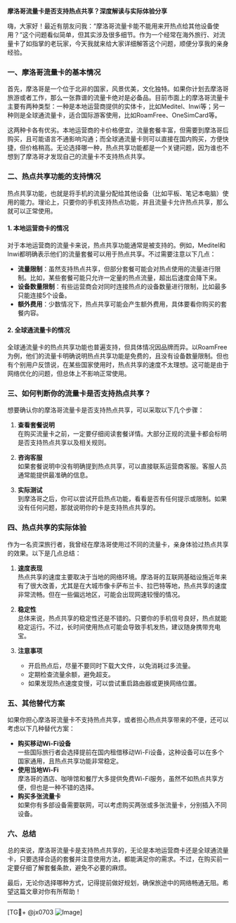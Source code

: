 **摩洛哥流量卡是否支持热点共享？深度解读与实际体验分享**

嗨，大家好！最近有朋友问我：“摩洛哥流量卡能不能用来开热点给其他设备使用？”这个问题看似简单，但其实涉及很多细节。作为一个经常在海外旅行、对流量卡了如指掌的老玩家，今天我就来给大家详细解答这个问题，顺便分享我的亲身经验。

### **一、摩洛哥流量卡的基本情况**
首先，摩洛哥是一个位于北非的国家，风景优美，文化独特。如果你计划去摩洛哥旅游或者工作，那么一张靠谱的流量卡绝对是必备品。目前市面上的摩洛哥流量卡主要有两种类型：一种是本地运营商提供的实体卡，比如Meditel、Inwi等；另一种则是全球通流量卡，适合国际游客使用，比如RoamFree、OneSimCard等。

这两种卡各有优劣。本地运营商的卡价格便宜，流量套餐丰富，但需要到摩洛哥后购买，且可能语言不通影响沟通；而全球通流量卡则可以直接在国内购买，方便快捷，但价格稍高。无论选择哪一种，热点共享功能都是一个关键问题，因为谁也不想到了摩洛哥才发现自己的流量卡不支持热点共享。

### **二、热点共享功能的支持情况**
热点共享功能，也就是将手机的流量分配给其他设备（比如平板、笔记本电脑）使用的能力。理论上，只要你的手机支持热点功能，并且流量卡允许热点共享，那么就可以正常使用。

#### 1. **本地运营商卡的情况**
对于本地运营商的流量卡来说，热点共享功能通常是被支持的。例如，Meditel和Inwi都明确表示他们的流量套餐可以用于热点共享。不过需要注意以下几点：
- **流量限制**：虽然支持热点共享，但部分套餐可能会对热点使用的流量进行限制。比如，某些套餐可能只允许一定量的热点流量，超出后速度会降下来。
- **设备数量限制**：有些运营商会对同时连接热点的设备数量进行限制，比如最多只能连接5个设备。
- **额外费用**：少数情况下，热点共享可能会产生额外费用，具体要看你购买的套餐内容。

#### 2. **全球通流量卡的情况**
全球通流量卡的热点共享功能也普遍支持，但具体情况因品牌而异。以RoamFree为例，他们的流量卡明确说明热点共享功能是免费的，且没有设备数量限制。但也有个别用户反馈说，在某些国家使用时，热点共享的速度不太理想。这可能是由于网络优化的问题，但总体上不影响正常使用。

### **三、如何判断你的流量卡是否支持热点共享？**
想要确认你的摩洛哥流量卡是否支持热点共享，可以采取以下几个步骤：

1. **查看套餐说明**  
   在购买流量卡之前，一定要仔细阅读套餐详情。大部分正规的流量卡都会标明是否支持热点共享以及相关规则。

2. **咨询客服**  
   如果套餐说明中没有明确提到热点共享，可以直接联系运营商客服。客服人员通常能提供最准确的信息。

3. **实际测试**  
   到摩洛哥之后，你可以尝试开启热点功能，看看是否有任何提示或限制。如果没有任何问题，那就说明你的卡是支持热点共享的。

### **四、热点共享的实际体验**
作为一名资深旅行者，我曾经在摩洛哥使用过不同的流量卡，亲身体验过热点共享的效果。以下是几点总结：

1. **速度表现**  
   热点共享的速度主要取决于当地的网络环境。摩洛哥的互联网基础设施近年来有了很大改善，尤其是在大城市像卡萨布兰卡、拉巴特等地，热点共享的速度非常流畅。但在一些偏远地区，可能会出现网速较慢的情况。

2. **稳定性**  
   总体来说，热点共享的稳定性还是不错的。只要你的手机信号良好，热点就能稳定运行。不过，长时间使用热点可能会导致手机发热，建议随身携带充电宝。

3. **注意事项**  
   - 开启热点后，尽量不要同时下载大文件，以免消耗过多流量。
   - 定期检查流量余额，避免超支。
   - 如果发现热点速度变慢，可以尝试重启路由器或更换网络位置。

### **五、其他替代方案**
如果你担心摩洛哥流量卡不支持热点共享，或者担心热点共享带来的不便，还可以考虑以下几种替代方案：
- **购买移动Wi-Fi设备**  
   一些国际旅行者会选择提前在国内租借移动Wi-Fi设备，这种设备可以在多个国家通用，且热点共享功能非常稳定。
- **使用当地Wi-Fi**  
   摩洛哥的酒店、咖啡馆和餐厅大多提供免费Wi-Fi服务，虽然不如热点共享方便，但也是一种不错的选择。
- **购买多张流量卡**  
   如果你有多部设备需要联网，可以考虑购买两张或多张流量卡，分别插入不同设备。

### **六、总结**
总的来说，摩洛哥流量卡是支持热点共享的，无论是本地运营商卡还是全球通流量卡，只要选择合适的套餐并注意使用方法，都能满足你的需求。不过，在购买前一定要仔细了解套餐条款，避免不必要的麻烦。

最后，无论你选择哪种方式，记得提前做好规划，确保旅途中的网络畅通无阻。希望这篇文章对你有所帮助！

---

[TG💪+ @jx0703 ![Image](https://github.com/user-attachments/assets/dbca1d08-cadb-493c-b0ec-ad6f7a83f270)]